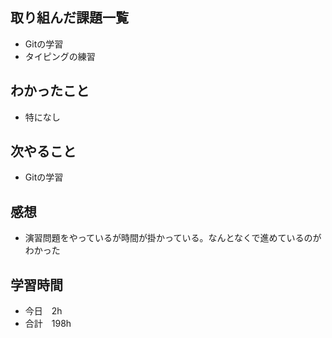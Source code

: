 ## 取り組んだ課題一覧
- Gitの学習
- タイピングの練習
## わかったこと
- 特になし
## 次やること
-  Gitの学習
## 感想
- 演習問題をやっているが時間が掛かっている。なんとなくで進めているのがわかった
## 学習時間
- 今日　2h
- 合計　198h
